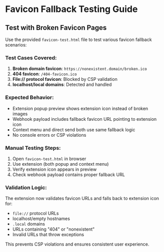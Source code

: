 # Favicon Fallback Testing Guide

## Test with Broken Favicon Pages

Use the provided `favicon-test.html` file to test various favicon fallback scenarios:

### Test Cases Covered:
1. **Broken domain favicon**: `https://nonexistent.domain/broken.ico`
2. **404 favicon**: `/404-favicon.ico`
3. **File:// protocol favicon**: Blocked by CSP validation
4. **localhost/local domains**: Detected and handled

### Expected Behavior:
- Extension popup preview shows extension icon instead of broken images
- Webhook payload includes fallback favicon URL pointing to extension icon
- Context menu and direct send both use same fallback logic
- No console errors or CSP violations

### Manual Testing Steps:
1. Open `favicon-test.html` in browser
2. Use extension (both popup and context menu)
3. Verify extension icon appears in preview
4. Check webhook payload contains proper fallback URL

### Validation Logic:
The extension now validates favicon URLs and falls back to extension icon for:
- `file://` protocol URLs
- localhost/empty hostnames
- `.local` domains
- URLs containing "404" or "nonexistent"
- Invalid URLs that throw exceptions

This prevents CSP violations and ensures consistent user experience.